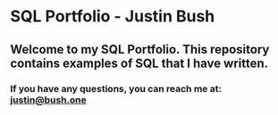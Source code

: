 # SQL Portfolio - Justin Bush

## Welcome to my SQL Portfolio.  This repository contains examples of SQL that I have written.
### If you have any questions, you can reach me at: justin@bush.one
